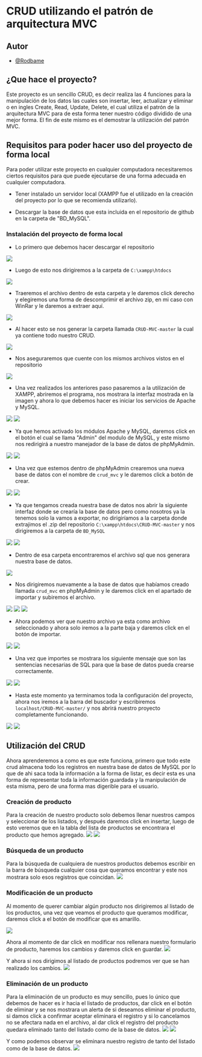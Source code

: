 # CRUD utilizando el patrón de arquitectura MVC

## Autor

- [@Rodbame](https://github.com/Rodbame)

## ¿Que hace el proyecto?
Este proyecto es un sencillo CRUD, es decir realiza las 4 funciones para la manipulación de los datos las cuales son insertar, leer, actualizar y eliminar o en ingles Create, Read, Update, Delete, el cual utiliza el patrón de la arquitectura MVC para de esta forma tener nuestro código dividido de una mejor forma. El fin de este mismo es el demostrar la utilización del patrón MVC.

## Requisitos para poder hacer uso del proyecto de forma local
Para poder utilizar este proyecto en cualquier computadora necesitaremos ciertos requisitos para que puede ejecutarse de una forma adecuada en cualquier computadora.

- Tener instalado un servidor local (XAMPP fue el utilizado en la creación del proyecto por lo que se recomienda utilizarlo).

- Descargar la base de datos que esta incluida en el repositorio de github en la carpeta de "BD_MySQL".

### Instalación del proyecto de forma local

- Lo primero que debemos hacer descargar el repositorio
<img src="./imagenes/paso1.png"/>

- Luego de esto nos dirigiremos a la carpeta de ```C:\xampp\htdocs```
<img src="./imagenes/paso2.png"/>

- Traeremos el archivo dentro de esta carpeta y le daremos click derecho y elegiremos una forma de descomprimir el archivo zip, en mi caso con WinRar y le daremos a extraer aquí.
<img src="./imagenes/paso3.png"/>

- Al hacer esto se nos generar la carpeta llamada ```CRUD-MVC-master``` la cual ya contiene todo nuestro CRUD.
<img src="./imagenes/paso4.png"/>

- Nos aseguraremos que cuente con los mismos archivos vistos en el repositorio
<img src="./imagenes/paso4-1.png"/>

- Una vez realizados los anteriores paso pasaremos a la utilización de XAMPP, abriremos el programa, nos mostrara la interfaz mostrada en la imagen y ahora lo que debemos hacer es iniciar los servicios de Apache y MySQL.
<img src="./imagenes/paso5.png"/>
<img src="./imagenes/paso5-1.png"/>

- Ya que hemos activado los módulos Apache y MySQL, daremos click en el botón el cual se llama "Admin" del modulo de MySQL, y este mismo nos redirigirá a nuestro manejador de la base de datos de phpMyAdmin.
<img src="./imagenes/paso6.png"/>
<img src="./imagenes/paso6-1.png"/>

- Una vez que estemos dentro de phpMyAdmin crearemos una nueva base de datos con el nombre de ```crud_mvc``` y le daremos click a botón de crear.
<img src="./imagenes/paso7.png"/>
<img src="./imagenes/paso7-1.png"/>

- Ya que tengamos creada nuestra base de datos nos abrir la siguiente interfaz donde se crearía la base de datos pero como nosotros ya la tenemos solo la vamos a exportar, no dirigiríamos a la carpeta donde extrajimos el .zip del repositorio ```C:\xampp\htdocs\CRUD-MVC-master``` y nos dirigiremos a la carpeta de ```BD_MySQL``` 
<img src="./imagenes/paso8.png"/>
<img src="./imagenes/paso8-1.png"/>

- Dentro de esa carpeta encontraremos el archivo sql que nos generara nuestra base de datos.
<img src="./imagenes/paso9.png"/>

- Nos dirigiremos nuevamente a la base de datos que habíamos creado llamada ```crud_mvc``` en phpMyAdmin y le daremos click en el apartado de importar y subiremos el archivo.
<img src="./imagenes/paso10.png"/>
<img src="./imagenes/paso10-1.png"/>
<img src="./imagenes/paso10-2.png"/>

- Ahora podemos ver que nuestro archivo ya esta como archivo seleccionado y ahora solo iremos a la parte baja y daremos click en el botón de importar.
<img src="./imagenes/paso11.png"/>
<img src="./imagenes/paso11-1.png"/>

- Una vez que importes se mostrara los siguiente mensaje que son las sentencias necesarias de SQL para que la base de datos pueda crearse correctamente.
<img src="./imagenes/paso12.png"/>
<img src="./imagenes/paso12-1.png"/>

- Hasta este momento ya terminamos toda la configuración del proyecto, ahora nos iremos a la barra del buscador y escribiremos ```localhost/CRUD-MVC-master/``` y nos abrirá nuestro proyecto completamente funcionando.
<img src="./imagenes/paso13.png"/>
<img src="./imagenes/paso13-1.png"/>

## Utilización del CRUD

Ahora aprenderemos a como es que este funciona, primero que todo este crud almacena todo los registros en nuestra base de datos de MySQL por lo que de ahi saca toda la información a la forma de listar, es decir esta es una forma de representar toda la información guardada y la manipulación de esta misma, pero de una forma mas digerible para el usuario.

### Creación de producto
Para la creación de nuestro producto solo debemos llenar nuestros campos y seleccionar de los listados, y después daremos click en insertar, luego de esto veremos que en la tabla del lista de productos se encontrara el producto que hemos agregado.
<img src="./imagenes/insertar1.png"/>
<img src="./imagenes/insertar2.png"/>

### Búsqueda de un producto
Para la búsqueda de cualquiera de nuestros productos debemos escribir en la barra de búsqueda cualquier cosa que queramos encontrar y este nos mostrara solo esos registros que coincidan.
<img src="./imagenes/buscar.png"/>

### Modificación de un producto
Al momento de querer cambiar algún producto nos dirigiremos al listado de los productos, una vez que veamos el producto que queramos modificar, daremos click a el botón de modificar que es amarillo.

<img src="./imagenes/actualizar.png"/>

Ahora al momento de dar click en modificar nos rellenara nuestro formulario de producto, haremos los cambios y daremos click en guardar.
<img src="./imagenes/actualizar2.png"/>

Y ahora si nos dirigimos al listado de productos podremos ver que se han realizado los cambios.
<img src="./imagenes/actualizar3.png"/>

### Eliminación de un producto
Para la eliminación de un producto es muy sencillo, pues lo único que debemos de hacer es ir hacia el listado de productos, dar click en el botón de eliminar y se nos mostrara un alerta de si deseamos eliminar el producto, si damos click a confirmar aceptar eliminara el registro y si lo cancelamos no se afectara nada en el archivo, al dar click el registro del producto quedara eliminado tanto del listado como de la base de datos.
<img src="./imagenes/eliminar.png"/>
<img src="./imagenes/confirmacion.png"/>

Y como podemos observar se eliminara nuestro registro de tanto del listado como de la base de datos.
<img src="./imagenes/eliminar1.png"/>








